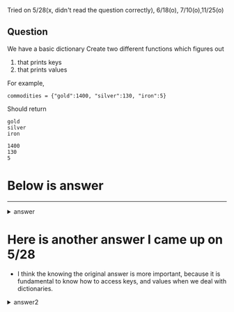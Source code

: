 Tried on 5/28(x, didn't read the question correctly), 6/18(o), 7/10(o),11/25(o)

Question
-
We have a basic dictionary
Create two different functions which figures out 
1. that prints keys
2. that prints values

For example, 
```
commodities = {"gold":1400, "silver":130, "iron":5}  
```
Should return
```
gold
silver
iron
```
```
1400
130
5
```

# Below is answer
---
<details>
  <summary>answer</summary>
  
  ```py
  #Create a function to print out keys
  def keys_dictionary(dic):

    #this prints out keys in a dictionary
    for a in dic:
      print(a)
    

  #Create a function to print out values
  def values_dictionary(dic):
    for b in dic:
      print(dic[b])

  ```
</details>

# Here is another answer I came up on 5/28
- I think the knowing the original answer is more important, because it is fundamental to know how to access keys, and values when we deal with dictionaries.
<details>
  <summary>answer2</summary>
  
  ```py
  def basic_key(dic):
      for a in dic.keys():
          print(a)

  def basic_value(dic):
      for a in dic.values():
          print(a)
  ```
</details>
